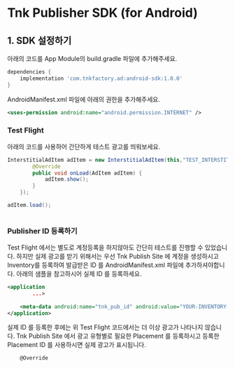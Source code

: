 # Tnk Publisher SDK (for Android)

## 1. SDK 설정하기

아래의 코드를 App Module의 build.gradle 파일에 추가해주세요.

```gradle
dependencies {
    implementation 'com.tnkfactory.ad:android-sdk:1.0.0'
}
```

AndroidManifest.xml 파일에 아래의 권한을 추가해주세요.

```xml
<uses-permission android:name="android.permission.INTERNET" />
```

### Test Flight

아래의 코드를 사용하어 간단하게 테스트 광고를 띄워보세요.

```java
InterstitialAdItem adItem = new InterstitialAdItem(this,"TEST_INTERSTITIAL_V", new AdListener() {
        @Override
        public void onLoad(AdItem adItem) {
            adItem.show();
        }
    });

adItem.load();
        
```

### Publisher ID 등록하기

Test Flight 에서는 별도로 계정등록을 하지않아도 간단히 테스트를 진행할 수 있었습니다. 하지만 실제 광고를 받기 위해서는 우선 Tnk Publish Site 에 계정을 생성하시고 Inventory를 등록하여 발급받은 ID 를 AndroidManifest.xml 파일에 추가하셔야합니다.
아래의 샘플을 참고하시어 실제 ID 를 등록하세요.

```xml
<application
        ...>
        
    <meta-data android:name="tnk_pub_id" android:value="YOUR-INVENTORY-ID-HERE" />
</application>
```

실제 ID 를 등록한 후에는 위 Test Flight 코드에서는 더 이상 광고가 나타나지 않습니다. Tnk Publish Site 에서 광고 유형별로 필요한 Placement 를 등록하시고 등록한 Placement ID 를 사용하시면 실제 광고가 표시됩니다.

        @Override
